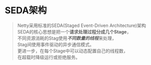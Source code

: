 # SEDA架构 
> Netty采用标准的SEDA(Staged Event-Driven Architecture)架构   
SEDA的核心思想是把一个**请求处理过程分成几个Stage**，  
不同资源消耗的Stag使用***不同数量的线程***来处理，  
Stag间使用事件驱动的异步通信模式。  
更进一步，在每个Stage中可以动态配置自己的线程数，  
在超载时降级运行或拒绝服务。   
